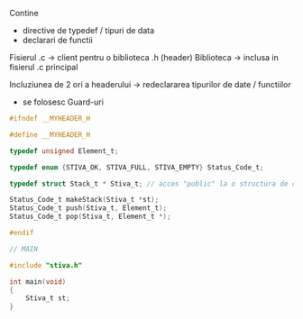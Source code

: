 Contine
- directive de typedef / tipuri de data
- declarari de functii


Fisierul .c -> client pentru o biblioteca .h (header)
Biblioteca -> inclusa in fisierul .c principal


Incluziunea de 2 ori a headerului -> redeclararea tipurilor de date / functiilor
- se folosesc Guard-uri

```c
#ifndef __MYHEADER_H

#define __MYHEADER_H

typedef unsigned Element_t;

typedef enum {STIVA_OK, STIVA_FULL, STIVA_EMPTY} Status_Code_t;

typedef struct Stack_t * Stiva_t; // acces "public" la o structura de cod "privata"

Status_Code_t makeStack(Stiva_t *st);
Status_Code_t push(Stiva_t, Element_t);
Status_Code_t pop(Stiva_t, Element_t *);

#endif
```

```c
// MAIN

#include "stiva.h"

int main(void)
{
	Stiva_t st;
}
```